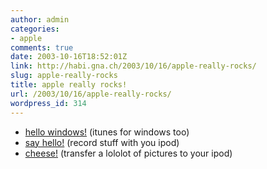 ```yaml
---
author: admin
categories:
- apple
comments: true
date: 2003-10-16T18:52:01Z
link: http://habi.gna.ch/2003/10/16/apple-really-rocks/
slug: apple-really-rocks
title: apple really rocks!
url: /2003/10/16/apple-really-rocks/
wordpress_id: 314
---
```


- [hello windows!](http://www.apple.com/itunes/) (itunes for windows too)
- [say hello!](http://store.apple.com/1-800-MY-APPLE/WebObjects/AppleStore?productLearnMore=T7419LL/A) (record stuff with you ipod)
- [cheese!](http://store.apple.com/1-800-MY-APPLE/WebObjects/AppleStore?productLearnMore=T7418LL/A) (transfer a lololot of pictures to your ipod)
